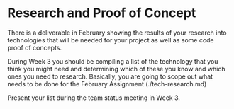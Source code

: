 # Research and Proof of Concept

There is a deliverable in February showing the results of your research into technologies that will be needed for your project as well as some code proof of concepts.

During Week 3 you should be compiling a list of the technology that you think you might need and determining which of these you know and which ones you need to research. Basically, you are going to scope out what needs to be done for the February Assignment (./tech-research.md)

Present your list during the team status meeting in Week 3.
